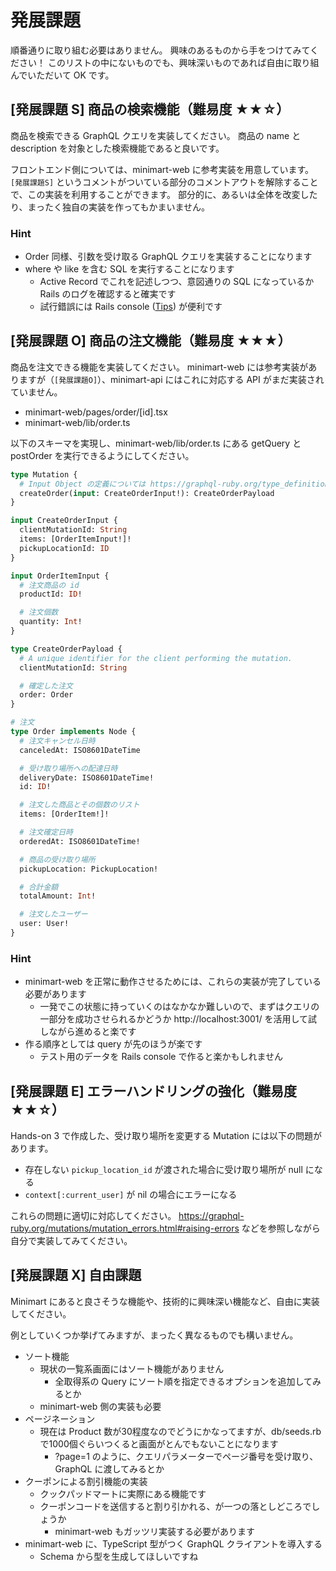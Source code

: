 # 発展課題

順番通りに取り組む必要はありません。
興味のあるものから手をつけてみてください！
このリストの中にないものでも、興味深いものであれば自由に取り組んでいただいて OK です。

## [発展課題 S] 商品の検索機能（難易度 ★★☆）

商品を検索できる GraphQL クエリを実装してください。
商品の name と description を対象とした検索機能であると良いです。

フロントエンド側については、minimart-web に参考実装を用意しています。
`[発展課題S]` というコメントがついている部分のコメントアウトを解除することで、この実装を利用することができます。
部分的に、あるいは全体を改変したり、まったく独自の実装を作ってもかまいません。

### Hint

- Order 同様、引数を受け取る GraphQL クエリを実装することになります
- where や like を含む SQL を実行することになります
  - Active Record でこれを記述しつつ、意図通りの SQL になっているか Rails のログを確認すると確実です
  - 試行錯誤には Rails console ([Tips](./tips.md)) が便利です

## [発展課題 O] 商品の注文機能（難易度 ★★★）

商品を注文できる機能を実装してください。
minimart-web には参考実装がありますが（`[発展課題O]`）、minimart-api にはこれに対応する API がまだ実装されていません。

- minimart-web/pages/order/[id].tsx
- minimart-web/lib/order.ts

以下のスキーマを実現し、minimart-web/lib/order.ts にある getQuery と postOrder を実行できるようにしてください。

```graphql
type Mutation {
  # Input Object の定義については https://graphql-ruby.org/type_definitions/input_objects.html を参照
  createOrder(input: CreateOrderInput!): CreateOrderPayload
}

input CreateOrderInput {
  clientMutationId: String
  items: [OrderItemInput!]!
  pickupLocationId: ID
}

input OrderItemInput {
  # 注文商品の id
  productId: ID!

  # 注文個数
  quantity: Int!
}

type CreateOrderPayload {
  # A unique identifier for the client performing the mutation.
  clientMutationId: String

  # 確定した注文
  order: Order
}

# 注文
type Order implements Node {
  # 注文キャンセル日時
  canceledAt: ISO8601DateTime

  # 受け取り場所への配達日時
  deliveryDate: ISO8601DateTime!
  id: ID!

  # 注文した商品とその個数のリスト
  items: [OrderItem!]!

  # 注文確定日時
  orderedAt: ISO8601DateTime!

  # 商品の受け取り場所
  pickupLocation: PickupLocation!

  # 合計金額
  totalAmount: Int!

  # 注文したユーザー
  user: User!
}
```

### Hint

- minimart-web を正常に動作させるためには、これらの実装が完了している必要があります
  - 一発でこの状態に持っていくのはなかなか難しいので、まずはクエリの一部分を成功させられるかどうか http://localhost:3001/ を活用して試しながら進めると楽です
- 作る順序としては query が先のほうが楽です
  - テスト用のデータを Rails console で作ると楽かもしれません

## [発展課題 E] エラーハンドリングの強化（難易度 ★★☆）

Hands-on 3 で作成した、受け取り場所を変更する Mutation には以下の問題があります。

- 存在しない `pickup_location_id` が渡された場合に受け取り場所が null になる
- `context[:current_user]` が nil の場合にエラーになる

これらの問題に適切に対応してください。
https://graphql-ruby.org/mutations/mutation_errors.html#raising-errors などを参照しながら自分で実装してみてください。

## [発展課題 X] 自由課題

Minimart にあると良さそうな機能や、技術的に興味深い機能など、自由に実装してください。

例としていくつか挙げてみますが、まったく異なるものでも構いません。

- ソート機能
  - 現状の一覧系画面にはソート機能がありません
    - 全取得系の Query にソート順を指定できるオプションを追加してみるとか
  - minimart-web 側の実装も必要
- ページネーション
  - 現在は Product 数が30程度なのでどうにかなってますが、db/seeds.rb で1000個ぐらいつくると画面がとんでもないことになります
    - ?page=1 のように、クエリパラメーターでページ番号を受け取り、GraphQL に渡してみるとか
- クーポンによる割引機能の実装
  - クックパッドマートに実際にある機能です
  - クーポンコードを送信すると割り引かれる、が一つの落としどころでしょうか
    - minimart-web もガッツリ実装する必要があります
- minimart-web に、TypeScript 型がつく GraphQL クライアントを導入する
  - Schema から型を生成してほしいですね
